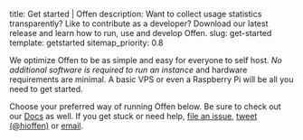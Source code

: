 title: Get started | Offen
description: Want to collect usage statistics transparently? Like to contribute as a developer? Download our latest release and learn how to run, use and develop Offen.
slug: get-started
template: getstarted
sitemap_priority: 0.8

We optimize Offen to be as simple and easy for everyone to self host. *No additional software is required to run an instance* and hardware requirements are minimal. A basic VPS or even a Raspberry Pi will be all you need to get started.

Choose your preferred way of running Offen below. Be sure to check out our [Docs][Docs] as well. If you get stuck or need help, [file an issue][gh-issues], [tweet (@hioffen)][twitter] or [email][email].

[Docs]: https://docs.offen.dev/running-offen/?utm_campaign=get-started
[gh-issues]: https://github.com/offen/offen/issues
[twitter]: https://twitter.com/hioffen
[email]: mailto:hioffen@posteo.de
